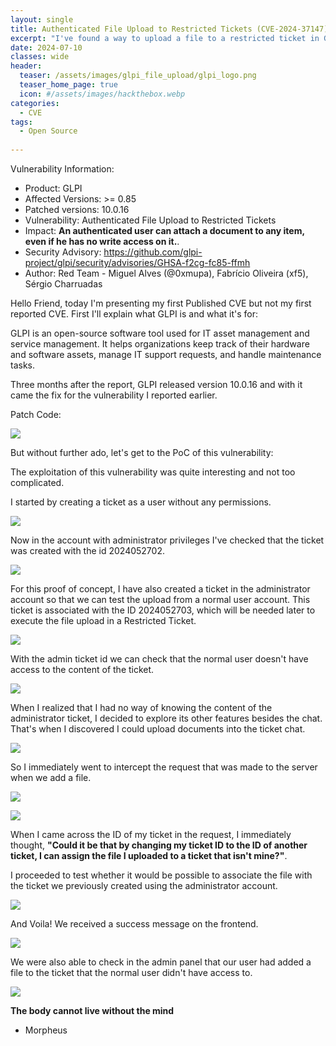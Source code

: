 ```yaml
---
layout: single
title: Authenticated File Upload to Restricted Tickets (CVE-2024-37147)
excerpt: "I've found a way to upload a file to a restricted ticket in GLPI."
date: 2024-07-10
classes: wide
header:
  teaser: /assets/images/glpi_file_upload/glpi_logo.png
  teaser_home_page: true
  icon: #/assets/images/hackthebox.webp
categories:
  - CVE
tags:
  - Open Source
  
---
```

Vulnerability Information:
- Product: GLPI
- Affected Versions: >= 0.85
- Patched versions: 10.0.16
- Vulnerability: Authenticated File Upload to Restricted Tickets
- Impact: <strong>An authenticated user can attach a document to any item, even if he has no write access on it.</strong>.
- Security Advisory: https://github.com/glpi-project/glpi/security/advisories/GHSA-f2cg-fc85-ffmh
- Author: Red Team - Miguel Alves (@0xmupa), Fabrício Oliveira (xf5), Sérgio Charruadas

Hello Friend, today I'm presenting my first Published CVE but not my first reported CVE.
First I'll explain what GLPI is and what it's for:

GLPI is an open-source software tool used for IT asset management and service management. It helps organizations keep track of their hardware and software assets, manage IT support requests, and handle maintenance tasks.

Three months after the report, GLPI released version 10.0.16 and with it came the fix for the vulnerability I reported earlier.

Patch Code:

![](/assets/images/glpi_file_upload/patch_code.png)


But without further ado, let's get to the PoC of this vulnerability:

The exploitation of this vulnerability was quite interesting and not too complicated.

I started by creating a ticket as a user without any permissions.

![](/assets/images/glpi_file_upload/image2.png)

Now in the account with administrator privileges I've checked that the ticket was created with the id 2024052702.

![](/assets/images/glpi_file_upload/image3.png)

For this proof of concept, I have also created a ticket in the administrator account so that we can test the upload from a normal user account. This ticket is associated with the ID 2024052703, which will be needed later to execute the file upload in a Restricted Ticket.

![](/assets/images/glpi_file_upload/image5.png)

With the admin ticket id we can check that the normal user doesn't have access to the content of the ticket.

![](/assets/images/glpi_file_upload/image6.png)

When I realized that I had no way of knowing the content of the administrator ticket, I decided to explore its other features besides the chat. That's when I discovered I could upload documents into the ticket chat.

![](/assets/images/glpi_file_upload/image7.png)

So I immediately went to intercept the request that was made to the server when we add a file.

![](/assets/images/glpi_file_upload/image8.png)

![](/assets/images/glpi_file_upload/image9.png)

When I came across the ID of my ticket in the request, I immediately thought, <strong>"Could it be that by changing my ticket ID to the ID of another ticket, I can assign the file I uploaded to a ticket that isn't mine?"</strong>.

I proceeded to test whether it would be possible to associate the file with the ticket we previously created using the administrator account.

![](/assets/images/glpi_file_upload/image10.png)

And Voila! We received a success message on the frontend.

![](/assets/images/glpi_file_upload/image11.png)

We were also able to check in the admin panel that our user had added a file to the ticket that the normal user didn't have access to.

![](/assets/images/glpi_file_upload/image12.png)


<strong>The body cannot live without the mind</strong>

- Morpheus

